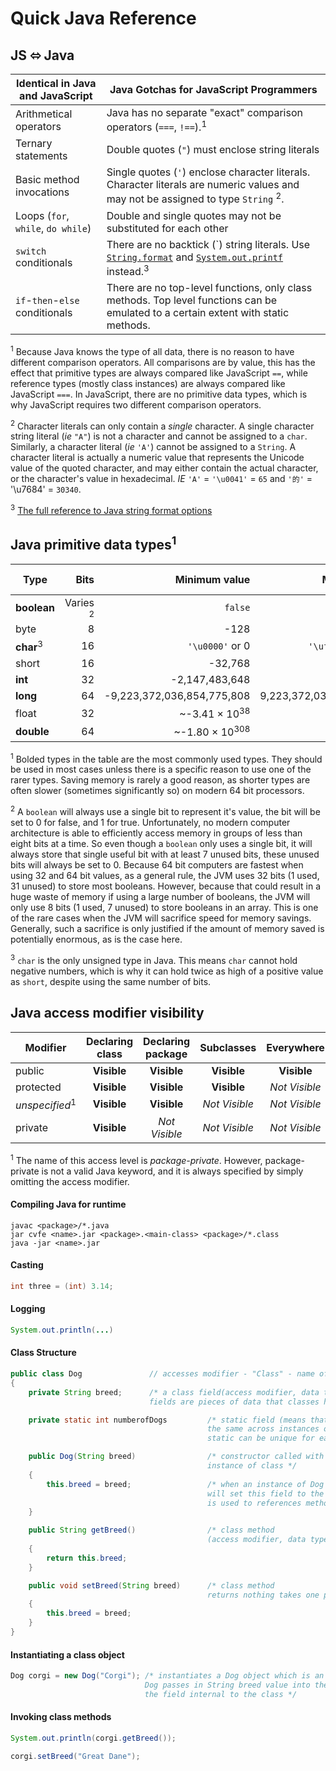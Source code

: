 # Quick Java Reference

## JS ⬄ Java

| Identical in Java and JavaScript   | Java Gotchas for JavaScript Programmers                                                                                                                                                                                                                                                                   |
| ---------------------------------- | --------------------------------------------------------------------------------------------------------------------------------------------------------------------------------------------------------------------------------------------------------------------------------------------------------- |
| Arithmetical operators             | Java has no separate "exact" comparison operators (`===`, `!==`).<sup>1</sup>                                                                                                                                                                                                                             |
| Ternary statements                 | Double quotes (`"`) must enclose string literals                                                                                                                                                                                                                                                          |
| Basic method invocations           | Single quotes (`'`) enclose character literals. Character literals are numeric values and may not be assigned to type `String` <sup>2</sup>.                                                                                                                                                              |
| Loops (`for`, `while`, `do while`) | Double and single quotes may not be substituted for each other                                                                                                                                                                                                                                            |
| `switch` conditionals              | There are no backtick (\`) string literals. Use [`String.format`](https://docs.oracle.com/en/java/javase/11/docs/api/java.base/java/lang/String.html#format) and [`System.out.printf`](https://docs.oracle.com/en/java/javase/11/docs/api/java.base/java/io/PrintStream.html#printf) instead.<sup>3</sup> |
| `if`-`then`-`else` conditionals    | There are no top-level functions, only class methods. Top level functions can be emulated to a certain extent with static methods.                                                                                                                                                                        |

<sup>1</sup> Because Java knows the type of all data, there is no reason to
have different comparison operators. All comparisons are by value, this has the
effect that primitive types are always compared like JavaScript `==`, while
reference types (mostly class instances) are always compared like JavaScript
`===`. In JavaScript, there are no primitive data types, which is why JavaScript
requires two different comparison operators.

<sup>2</sup> Character literals can only contain a _single_ character. A single
character string literal (_ie_ `"A"`) is not a character and cannot be assigned
to a `char`. Similarly, a character literal (_ie_ `'A'`) cannot be assigned to a
`String`. A character literal is actually a numeric value that represents the
Unicode value of the quoted character, and may either contain the actual
character, or the character's value in hexadecimal. _IE_ `'A'` = `'\u0041'` = `65`
and `'的'` = '\u7684' = `30340`.

<sup>3</sup> [The full reference to Java string format options](https://docs.oracle.com/en/java/javase/11/docs/api/java.base/java/util/Formatter.html#syntax)

## Java primitive data types<sup>1</sup>

| Type                 |                Bits |              Minimum value |             Maximum value | Default value |
| -------------------- | ------------------: | -------------------------: | ------------------------: | ------------: |
| **boolean**          | Varies <sup>2</sup> |                    `false` |                    `true` |       `false` |
| byte                 |                   8 |                       -128 |                       127 |             0 |
| **char**<sup>3</sup> |                  16 |            `'\u0000'` or 0 |      `'\uffff'` or 65,535 |    `'\u0000'` |
| short                |                  16 |                    -32,768 |                    32,767 |             0 |
| **int**              |                  32 |             -2,147,483,648 |             2,147,483,647 |             0 |
| **long**             |                  64 | -9,223,372,036,854,775,808 | 9,223,372,036,854,775,807 |            0L |
| float                |                  32 |   ~-3.41 × 10<sup>38</sup> |   ~3.41 × 10<sup>38</sup> |            0f |
| **double**           |                  64 |  ~-1.80 × 10<sup>308</sup> |  ~1.80 × 10<sup>308</sup> |            0d |

<sup>1</sup> Bolded types in the table are the most commonly used types. They
should be used in most cases unless there is a specific reason to use one of the
rarer types. Saving memory is rarely a good reason, as shorter types are often
slower (sometimes significantly so) on modern 64 bit processors.

<sup>2</sup> A `boolean` will always use a single bit to represent it's value,
the bit will be set to 0 for false, and 1 for true. Unfortunately, no modern
computer architecture is able to efficiently access memory in groups of less
than eight bits at a time. So even though a `boolean` only uses a single bit, it
will always store that single useful bit with at least 7 unused bits, these
unused bits will always be set to 0. Because 64 bit computers are fastest when
using 32 and 64 bit values, as a general rule, the JVM uses 32 bits (1 used, 31
unused) to store most booleans. However, because that could result in a huge
waste of memory if using a large number of booleans, the JVM will only use 8
bits (1 used, 7 unused) to store booleans in an array. This is one of the rare
cases when the JVM will sacrifice speed for memory savings. Generally, such a
sacrifice is only justified if the amount of memory saved is potentially
enormous, as is the case here.

<sup>3</sup> `char` is the only unsigned type in Java. This means `char` cannot
hold negative numbers, which is why it can hold twice as high of a positive value
as `short`, despite using the same number of bits.

## Java access modifier visibility

| Modifier                  | Declaring class | Declaring package |  Subclasses   |  Everywhere   |
| ------------------------- | :-------------: | :---------------: | :-----------: | :-----------: |
| public                    |   **Visible**   |    **Visible**    |  **Visible**  |  **Visible**  |
| protected                 |   **Visible**   |    **Visible**    |  **Visible**  | _Not Visible_ |
| _unspecified_<sup>1</sup> |   **Visible**   |    **Visible**    | _Not Visible_ | _Not Visible_ |
| private                   |   **Visible**   |   _Not Visible_   | _Not Visible_ | _Not Visible_ |

<sup>1</sup> The name of this access level is _package-private_. However,
package-private is not a valid Java keyword, and it is always specified by
simply omitting the access modifier.

#### Compiling Java for runtime

    javac <package>/*.java
    jar cvfe <name>.jar <package>.<main-class> <package>/*.class
    java -jar <name>.jar
    
#### Casting

```java
int three = (int) 3.14;
```
   
#### Logging 
```java   
System.out.println(...)
```

#### Class Structure 

```java
public class Dog               // accesses modifier - "Class" - name of class
{
    private String breed;      /* a class field(access modifier, data type, name) 
                               fields are pieces of data that classes hold in variables */

    private static int numberofDogs         /* static field (means that its value is 
                                            the same across instances of class fields without 
                                            static can be unique for each instance of a class */

    public Dog(String breed)                /* constructor called with instantiating object 
                                            instance of class */
    {   
        this.breed = breed;                 /* when an instance of Dog is created the constructor 
                                            will set this field to the data value passed in "this"
                                            is used to references methods and fields attatched to the class */
    }

    public String getBreed()                /* class method 
                                            (access modifier, data type it returns, name, parameters(empty) */
    {
        return this.breed;
    }

    public void setBreed(String breed)      /* class method 
                                            returns nothing takes one parameter pattern - datatype - param name */
    {
        this.breed = breed;
    }
}
```
        
#### Instantiating a class object

```java
Dog corgi = new Dog("Corgi"); /* instantiates a Dog object which is an instance of class 
                              Dog passes in String breed value into the constructor to set 
                              the field internal to the class */
```
                               
#### Invoking class methods

```java
System.out.println(corgi.getBreed());

corgi.setBreed("Great Dane");
```
    

        
